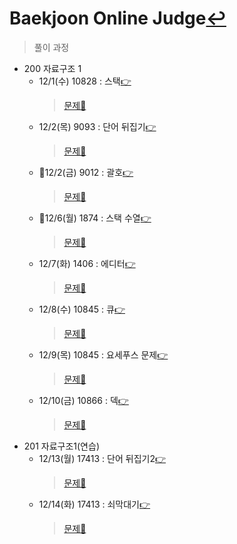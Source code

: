 # Baekjoon Online Judge[↩](../../../)
> 풀이 과정

* 200 자료구조 1
    * 12/1(수) 10828 : 스택[👉](./10828/10828.md)
        > [문제📝](https://www.acmicpc.net/problem/10828)
    * 12/2(목) 9093  : 단어 뒤집기[👉](./9093/9093.md)
        > [문제📝](https://www.acmicpc.net/problem/9093)
    * 🔳12/2(금) 9012  : 괄호[👉](./9012/9012.md)
        > [문제📝](https://www.acmicpc.net/problem/9012)
    * 🔳12/6(월) 1874  : 스택 수열[👉](./1874/1874.md)
        > [문제📝](https://www.acmicpc.net/problem/1874)
    * 12/7(화) 1406  : 에디터[👉](./1406/1406.md)
        > [문제📝](https://www.acmicpc.net/problem/1406)
    * 12/8(수) 10845  : 큐[👉](./10845/10845.md)
        > [문제📝](https://www.acmicpc.net/problem/10845)
    * 12/9(목) 10845  : 요세푸스 문제[👉](./1158/1158.md)
        > [문제📝](https://www.acmicpc.net/problem/1158)
    * 12/10(금) 10866  : 덱[👉](./10866/10866.md)
        > [문제📝](https://www.acmicpc.net/problem/10866)
* 201 자료구조1(연습)
    * 12/13(월) 17413  : 단어 뒤집기2[👉](./17413/17413.md)
        > [문제📝](https://www.acmicpc.net/problem/17413)
    * 12/14(화) 17413  : 쇠막대기[👉](./10799/10799.md)
        > [문제📝](https://www.acmicpc.net/problem/10799)